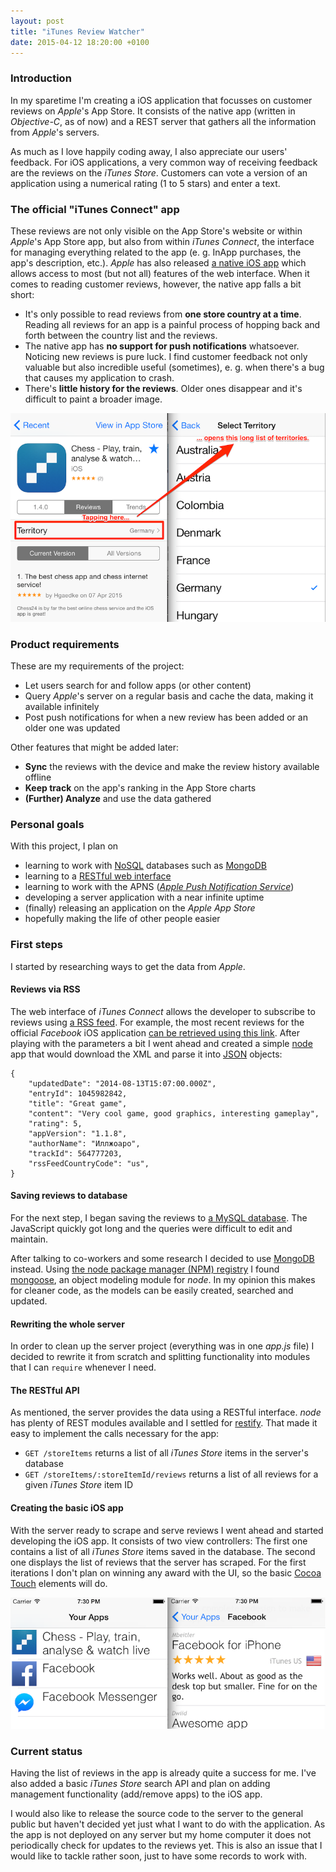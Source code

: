 ```yaml
---
layout: post
title: "iTunes Review Watcher"
date: 2015-04-12 18:20:00 +0100
---
```


### Introduction
In my sparetime I'm creating a iOS application that focusses on customer
reviews on *Apple*'s App Store. It consists of the native app (written in
*Objective-C*, as of now) and a REST server that gathers all the information from
*Apple*'s servers.

As much as I love happily coding away, I also appreciate our users' feedback.
For iOS applications, a very common way of receiving feedback are the reviews
on the *iTunes Store*. Customers can vote a version of an application using a
numerical rating (1 to 5 stars) and enter a text.

### The official "iTunes Connect" app
These reviews are not only visible on the App Store's website or within *Apple*'s
App Store app, but also from within *iTunes Connect*, the interface
for managing everything related to the app (e. g. InApp purchases, the app's
description, etc.). *Apple* has also released
[a native iOS app](https://itunes.apple.com/us/app/itunes-connect/id376771144?mt=8)
which allows access to most (but not all) features of the web interface.
When it comes to reading customer reviews, however, the native app falls a bit
short:

* It's only possible to read reviews from **one store country at a time**. Reading all
reviews for an app is a painful process of hopping back and forth between the
country list and the reviews.
* The native app has **no support for push notifications** whatsoever. Noticing
new reviews is pure luck. I find customer feedback not only valuable but also
incredible useful (sometimes), e. g. when there's a bug that causes my
application to crash.
* There's **little history for the reviews**. Older ones disappear and it's
difficult to paint a broader image.

![Screenshot of the iTunes Connect app describing the territory list dilemma](/assets/itunes-connect-territory-list.png "This is one of my biggest issue with this app")

### Product requirements
These are my requirements of the project:

* Let users search for and follow apps (or other content)
* Query *Apple*'s server on a regular basis and cache the data, making it
available infinitely
* Post push notifications for when a new review has been added or an older one was
updated

Other features that might be added later:

* **Sync** the reviews with the device and make the review history available
offline
* **Keep track** on the app's ranking in the App Store charts
* **(Further) Analyze** and use the data gathered

### Personal goals
With this project, I plan on

* learning to work with [NoSQL](https://en.wikipedia.org/wiki/NoSQL) databases
such as [MongoDB](https://www.mongodb.org/)
* learning to a [RESTful web interface](https://en.wikipedia.org/wiki/Representational_state_transfer)
* learning to work with the APNS (*[Apple Push Notification Service](https://en.wikipedia.org/wiki/Apple_Push_Notification_Service)*)
* developing a server application with a near infinite uptime
* (finally) releasing an application on the *Apple App Store*
* hopefully making the life of other people easier

### First steps
I started by researching ways to get the data from *Apple*.

#### Reviews via RSS
The web interface of *iTunes Connect* allows the developer to subscribe to
reviews using [a RSS feed](https://en.wikipedia.org/wiki/RSS). For example,
the most recent reviews for the official *Facebook* iOS application
[can be
retrieved using this link](http://itunes.apple.com/rss/customerreviews/id=284882215/sortby=mostrecent/xml?cc=us).
After playing with the parameters a bit I went ahead and created a simple
[node](https://nodejs.org/) app that would download the XML and parse it into
[JSON](https://en.wikipedia.org/wiki/JSON) objects:

```
{
    "updatedDate": "2014-08-13T15:07:00.000Z",
    "entryId": 1045982842,
    "title": "Great game",
    "content": "Very cool game, good graphics, interesting gameplay",
    "rating": 5,
    "appVersion": "1.1.8",
    "authorName": "Иллжоаро",
    "trackId": 564777203,
    "rssFeedCountryCode": "us",
}
```

#### Saving reviews to database
For the next step, I began saving the reviews to
[a MySQL database](https://en.wikipedia.org/wiki/MySQL). The JavaScript quickly
got long and the queries were difficult to edit and maintain.

After talking to co-workers and some research I decided to use
[MongoDB](https://www.mongodb.org/) instead. Using
[the node package manager (NPM) registry](https://www.npmjs.com/) I found
[mongoose](http://mongoosejs.com/), an object modeling module for *node*. In my
opinion this makes for cleaner code, as the models can be easily created,
searched and updated.

#### Rewriting the whole server
In order to clean up the server project (everything was in one *app.js* file)
I decided to rewrite it from scratch and splitting functionality into modules
that I can `require` whenever I need.

#### The RESTful API
As mentioned, the server provides the data using a RESTful interface. *node* has
plenty of REST modules available and I settled for
[restify](http://mcavage.me/node-restify/). That made it easy to implement the
calls necessary for the app:

* `GET /storeItems` returns a list of all *iTunes Store* items in
the server's database
* `GET /storeItems/:storeItemId/reviews` returns a list of all reviews for a given *iTunes Store* item ID

#### Creating the basic iOS app
With the server ready to scrape and serve reviews I went ahead and started
developing the iOS app. It consists of two view controllers: The first one
contains a list of all *iTunes Store* items saved in the database. The second one
displays the list of reviews that the server has scraped. For the first
iterations I don't plan on winning any award with the UI, so the basic
[Cocoa Touch](https://en.wikipedia.org/wiki/Cocoa_Touch) elements will do.

![Screenshot of my app's interface](/assets/facebook-reviews.png "This is a first version of my app")

### Current status
Having the list of reviews in the app is already quite a success for me.
I've also added a basic *iTunes Store* search API and plan on adding management
functionality (add/remove apps) to the iOS app.

I would also like to release the source code to the server to the general
public but haven't decided yet just what I want to do with the application.
As the app is not deployed on any server but my home computer it does not
periodically check for updates to the reviews yet. This is also an issue
that I would like to tackle rather soon, just to have some records to work with.